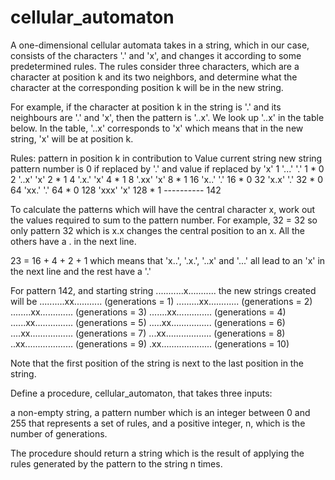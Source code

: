# cellular_automaton

A one-dimensional cellular automata takes in a string, which in our case, consists of the characters '.' and 'x', and changes it according to some predetermined rules. The rules consider three characters, which are a character at position k and its two neighbors, and determine what the character at the corresponding position k will be in the new string.

For example, if the character at position k in the string  is '.' and its neighbours are '.' and 'x', then the pattern is '..x'. We look up '..x' in the table below. In the table, '..x' corresponds to 'x' which means that in the new string, 'x' will be at position k.

Rules:
         pattern in         position k in        contribution to
Value    current string     new string           pattern number
                                                 is 0 if replaced by '.'
                                                 and value if replaced
                                                 by 'x'
  1       '...'               '.'                       1 * 0
  2       '..x'               'x'                      2 * 1
  4       '.x.'               'x'                      4 * 1
  8       '.xx'               'x'                      8 * 1
 16       'x..'               '.'                       16 * 0
 32       'x.x'               '.'                       32 * 0
 64       'xx.'               '.'                       64 * 0
128       'xxx'               'x'                      128 * 1
                                                     ----------
                                                          142

To calculate the patterns which will have the central character x, work out the values required to sum to the pattern number. For example, 32 = 32 so only pattern 32 which is x.x changes the central position to an x. All the others have a . in the next line.

23 = 16 + 4 + 2 + 1 which means that 'x..', '.x.', '..x' and '...' all lead to an 'x' in the next line and the rest have a '.'

For pattern 142, and starting string
...........x...........
the new strings created will be
..........xx...........  (generations = 1)
.........xx............  (generations = 2)
........xx.............  (generations = 3)
.......xx..............  (generations = 4)
......xx...............  (generations = 5)
.....xx................  (generations = 6)
....xx.................  (generations = 7)
...xx..................  (generations = 8)
..xx...................  (generations = 9)
.xx....................  (generations = 10)

Note that the first position of the string is next to the last position in the string.

Define a procedure, cellular_automaton, that takes three inputs: 

a non-empty string, 
a pattern number which is an integer between 0 and 255 that represents a set of rules, and a positive integer, n, which is the number of generations. 

The procedure should return a string which is the result of applying the rules generated by the pattern to the string n times.
